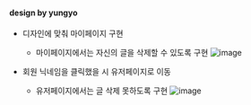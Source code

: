 #### design by yungyo 
- 디자인에 맞춰 마이페이지 구현
   - 마이페이지에서는 자신의 글을 삭제할 수 있도록 구현 
![image](https://user-images.githubusercontent.com/97445004/153425471-2dba187d-a52f-4d23-a15a-b40d32804e4b.png)

- 회원 닉네임을 클릭했을 시 유저페이지로 이동
   - 유저페이지에서는 글 삭제 못하도록 구현
![image](https://user-images.githubusercontent.com/97445004/153426303-73b146e2-f500-40f4-ac79-cd7ec7de5527.png)


